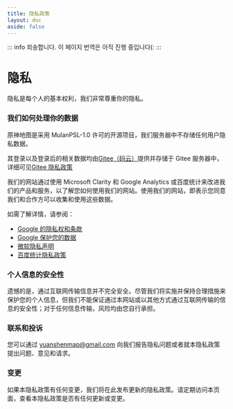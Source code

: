 ```yaml
---
title: 隐私政策
layout: doc
aside: false
---
```


::: info
죄송합니다. 이 페이지 번역은 아직 진행 중입니다(:
:::

# 隐私

隐私是每个人的基本权利，我们非常尊重你的隐私。

### 我们如何处理你的数据

原神地图是采用 MulanPSL-1.0 许可的开源项目，我们服务器中不存储任何用户隐私数据。

其登录以及登录后的相关数据均由[Gitee（码云）](https://gitee.com/)提供并存储于 Gitee 服务器中，详细可见[Gitee 隐私政策](https://gitee.com/terms/privacy_terms)

我们的网站通过使用 Microsoft Clarity 和 Google Analytics 或百度统计来改进我们的产品和服务，以了解您如何使用我们的网站。使用我们的网站，即表示您同意我们和合作方可以收集和使用这些数据。

如需了解详情，请参阅：

- [Google 的隐私权和条款](https://www.google.com/policies/privacy/partners/)
- [Google 保护您的数据](https://support.google.com/analytics/answer/6004245)
- [微软隐私声明](https://privacy.microsoft.com/privacystatement)
- [百度统计隐私政策](https://tongji.baidu.com/web/help/article?id=375&type=0)

### 个人信息的安全性

遗憾的是，通过互联网传输信息并不完全安全。尽管我们将实施并保持合理措施来保护您的个人信息，但我们不能保证通过本网站或以其他方式通过互联网传输的信息的安全性；对于任何信息传输，风险均由您自行承担。

### 联系和投诉

您可以通过 [yuanshenmap@gmail.com](mailto:yuanshenmap@gmail.com) 向我们报告隐私问题或者就本隐私政策提出问题、意见和请求。

### 变更

如果本隐私政策有任何变更，我们将在此发布更新的隐私政策。请定期访问本页面，查看本隐私政策是否有任何更新或变更。
